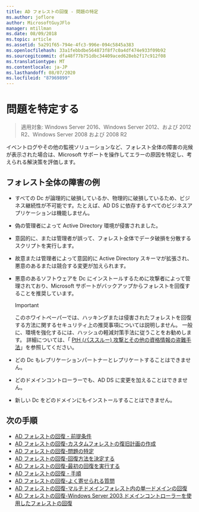 ```yaml
---
title: AD フォレストの回復 - 問題の特定
ms.author: joflore
author: MicrosoftGuyJFlo
manager: mtillman
ms.date: 08/09/2018
ms.topic: article
ms.assetid: 5a291f65-794e-4fc3-996e-094c5845a383
ms.openlocfilehash: 33a1febbdbe564873f8f7c0a4df474e933f09b92
ms.sourcegitcommit: dfa48f77b751dbc34409aced628eb2f17c912f08
ms.translationtype: MT
ms.contentlocale: ja-JP
ms.lasthandoff: 08/07/2020
ms.locfileid: "87969899"
---
```

# <a name="identify-the-problem"></a>問題を特定する

>適用対象: Windows Server 2016、Windows Server 2012、および 2012 R2、Windows Server 2008 および 2008 R2

イベントログやその他の監視ソリューションなど、フォレスト全体の障害の兆候が表示された場合は、Microsoft サポートを操作してエラーの原因を特定し、考えられる解決策を評価します。

## <a name="examples-of-forest-wide-failures"></a>フォレスト全体の障害の例

- すべての Dc が論理的に破損しているか、物理的に破損しているため、ビジネス継続性が不可能です。たとえば、AD DS に依存するすべてのビジネスアプリケーションは機能しません。
- 偽の管理者によって Active Directory 環境が侵害されました。
- 意図的に、または管理者が誤って、フォレスト全体でデータ破損を分散するスクリプトを実行します。
- 故意または管理者によって意図的に Active Directory スキーマが拡張され、悪意のあるまたは競合する変更が加えられます。
- 悪意のあるソフトウェアを Dc にインストールするために攻撃者によって管理されており、Microsoft サポートがバックアップからフォレストを回復することを推奨しています。

   > [!IMPORTANT]
   >  このホワイトペーパーでは、ハッキングまたは侵害されたフォレストを回復する方法に関するセキュリティ上の推奨事項については説明しません。 一般に、環境を強化するには、ハッシュの軽減対策手法に従うことをお勧めします。 詳細については、「 [PtH (パススルー) 攻撃とその他の資格情報の盗難手法](https://www.microsoft.com/download/details.aspx?id=36036)」を参照してください。

- どの Dc もレプリケーションパートナーとレプリケートすることはできません。
- どのドメインコントローラーでも、AD DS に変更を加えることはできません。
- 新しい Dc をどのドメインにもインストールすることはできません。

## <a name="next-steps"></a>次の手順

- [AD フォレストの回復 - 前提条件](AD-Forest-Recovery-Prerequisties.md)
- [AD フォレストの回復-カスタムフォレストの復旧計画の作成](AD-Forest-Recovery-Devising-a-Plan.md)
- [AD フォレストの回復-問題の特定](AD-Forest-Recovery-Identify-the-Problem.md)
- [AD フォレストの回復-回復方法を決定する](AD-Forest-Recovery-Determine-how-to-Recover.md)
- [AD フォレストの回復-最初の回復を実行する](AD-Forest-Recovery-Perform-initial-recovery.md)
- [AD フォレストの回復 - 手順](AD-Forest-Recovery-Procedures.md)
- [AD フォレストの回復-よく寄せられる質問](AD-Forest-Recovery-FAQ.md)
- [AD フォレストの回復-マルチドメインフォレスト内の単一ドメインの回復](AD-Forest-Recovery-Single-Domain-in-Multidomain-Recovery.md)
- [AD フォレストの回復-Windows Server 2003 ドメインコントローラーを使用したフォレストの回復](AD-Forest-Recovery-Windows-Server-2003.md)
